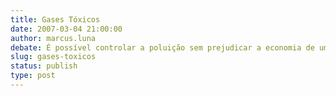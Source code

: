 ```yaml
---
title: Gases Tóxicos
date: 2007-03-04 21:00:00
author: marcus.luna
debate: É possível controlar a poluição sem prejudicar a economia de um país?
slug: gases-toxicos
status: publish 
type: post
---
```



